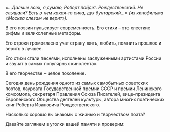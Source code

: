 _«…Дальше всех, я думаю, Роберт пойдет. Рождественский. Не слышали? Есть в нем какая-то сила, дух бунтарский…» (из кинофильма «Москва слезам не верит»)._

В его поэзии пульсирует современность. Его стихи – это хлесткие рифмы и великолепные метафоры.

Его строки громогласно учат страну жить, любить, помнить прошлое и верить в лучшее.

Его стихи стали песнями, исполнены заслуженными артистами России и звучат в самых популярных кинолентах.

В его творчестве – целое поколение.

Сегодня день рождения одного из самых самобытных советских поэтов, лауреата Государственной премии СССР и премии Ленинского комсомола, секретаря Правления Союза Писателей, вице–президента Европейского Общества деятелей культуры, автора многих поэтических книг Роберта Ивановича Рождественского.

Насколько хорошо вы знакомы с жизнью и творчеством поэта? 

Давайте заглянем в уголки вашей памяти и проверим:

  

